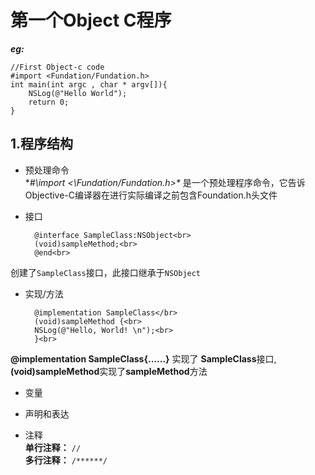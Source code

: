 # 第一个Object C程序  
***eg:***<br>

	//First Object-c code
	#import <Fundation/Fundation.h>  
	int main(int argc , char * argv[]){  		
		NSLog(@"Hello World");  		
		return 0;  
	}
		
## 1.程序结构<br>
- 预处理命令<br>
		**\#\import \<\Fundation/Fundation.h\>\** 是一个预处理程序命令，它告诉Objective-C编译器在进行实际编译之前包含Foundation.h头文件<br>
- 接口<br>
	
		@interface SampleClass:NSObject<br>
		(void)sampleMethod;<br>
		@end<br>
		
创建了`SampleClass`接口，此接口继承于`NSObject`

- 实现/方法<br>
	
		@implementation SampleClass</br>
		(void)sampleMethod {<br>
		NSLog(@"Hello, World! \n");<br>
		}<br>

**@implementation SampleClass{......}** 实现了 **SampleClass**接口,**(void)sampleMethod**实现了**sampleMethod**方法<br>

- 变量<br>


- 声明和表达<br>


- 注释<br>
**单行注释：** ``//``<br>
**多行注释：** ``/******/``<br>


